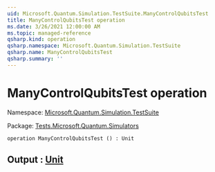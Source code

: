 ```yaml
---
uid: Microsoft.Quantum.Simulation.TestSuite.ManyControlQubitsTest
title: ManyControlQubitsTest operation
ms.date: 3/26/2021 12:00:00 AM
ms.topic: managed-reference
qsharp.kind: operation
qsharp.namespace: Microsoft.Quantum.Simulation.TestSuite
qsharp.name: ManyControlQubitsTest
qsharp.summary: ''
---
```


# ManyControlQubitsTest operation

Namespace: [Microsoft.Quantum.Simulation.TestSuite](xref:Microsoft.Quantum.Simulation.TestSuite)

Package: [Tests.Microsoft.Quantum.Simulators](https://nuget.org/packages/Tests.Microsoft.Quantum.Simulators)




```qsharp
operation ManyControlQubitsTest () : Unit
```


## Output : [Unit](xref:microsoft.quantum.lang-ref.unit)


